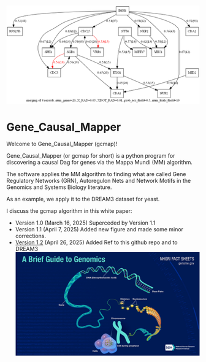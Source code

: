 ![](pics/20-genes.png)

# Gene_Causal_Mapper

Welcome to Gene_Causal_Mapper (gcmap)!

Gene_Causal_Mapper (or gcmap for short) 
is a python program for
discovering a causal Dag for genes via
the Mappa Mundi (MM) algorithm.


The software applies the MM algorithm 
to finding what
are called Gene Regulatory Networks (GRN),
Autoregulon  Nets
and Network Motifs 
in the Genomics and Systems Biology literature.

As an example, we apply it to the DREAM3 
dataset for yeast.

I discuss the gcmap algorithm 
in this white paper:
* Version 1.0 (March 16, 2025) Superceded by Version 1.1
* Version 1.1 (April 7, 2025) Added new figure and made some minor corrections.
* [Version 1.2](https://github.com/rrtucci/gene_causal_mapper/blob/master/white-paper/gene-causal-mapper1.pdf) (April 26, 2025)
Added Ref to this github repo and to DREAM3
![](pics/cell-to-dna.png)